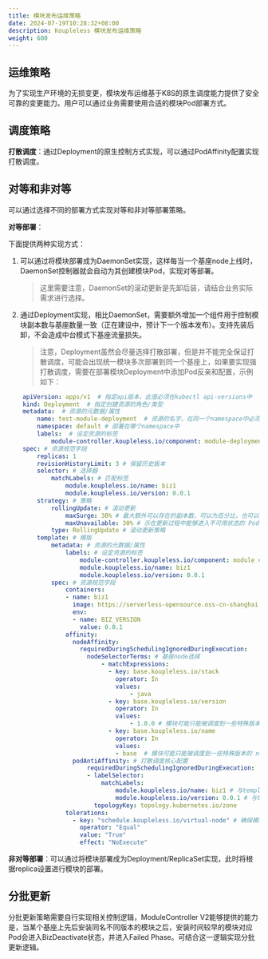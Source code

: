```yaml
---
title: 模块发布运维策略
date: 2024-07-19T10:28:32+08:00
description: Koupleless 模块发布运维策略
weight: 600
---
```



## 运维策略
为了实现生产环境的无损变更，模块发布运维基于K8S的原生调度能力提供了安全可靠的变更能力。用户可以通过业务需要使用合适的模块Pod部署方式。

## 调度策略

**打散调度**：通过Deployment的原生控制方式实现，可以通过PodAffinity配置实现打散调度。

## 对等和非对等
可以通过选择不同的部署方式实现对等和非对等部署策略。

**对等部署**：

下面提供两种实现方式：

1. 可以通过将模块部署成为DaemonSet实现，这样每当一个基座node上线时，DaemonSet控制器就会自动为其创建模块Pod，实现对等部署。

    > 这里需要注意，DaemonSet的滚动更新是先卸后装，请结合业务实际需求进行选择。

2. 通过Deployment实现，相比DaemonSet，需要额外增加一个组件用于控制模块副本数与基座数量一致（正在建设中，预计下一个版本发布）。支持先装后卸，不会造成中台模式下基座流量损失。
    > 注意，Deployment虽然会尽量选择打散部署，但是并不能完全保证打散调度，可能会出现统一模块多次部署到同一个基座上，如果要实现强打散调度，需要在部署模块Deployment中添加Pod反亲和配置，示例如下：
   
```yaml
    apiVersion: apps/v1  # 指定api版本，此值必须在kubectl api-versions中
    kind: Deployment  # 指定创建资源的角色/类型
    metadata:  # 资源的元数据/属性
        name: test-module-deployment  # 资源的名字，在同一个namespace中必须唯一
        namespace: default # 部署在哪个namespace中
        labels:  # 设定资源的标签
            module-controller.koupleless.io/component: module-deployment # 资源类型标记， 用于module controller管理
    spec: # 资源规范字段
        replicas: 1
        revisionHistoryLimit: 3 # 保留历史版本
        selector: # 选择器
            matchLabels: # 匹配标签
                module.koupleless.io/name: biz1
                module.koupleless.io/version: 0.0.1
        strategy: # 策略
            rollingUpdate: # 滚动更新
                maxSurge: 30% # 最大额外可以存在的副本数，可以为百分比，也可以为整数
                maxUnavailable: 30% # 示在更新过程中能够进入不可用状态的 Pod 的最大值，可以为百分比，也可以为整数
            type: RollingUpdate # 滚动更新策略
        template: # 模版
            metadata: # 资源的元数据/属性
                labels: # 设定资源的标签
                    module-controller.koupleless.io/component: module # 必要，声明pod的类型，用于module controller管理
                    module.koupleless.io/name: biz1
                    module.koupleless.io/version: 0.0.1
            spec: # 资源规范字段
                containers:
                - name: biz1
                  image: https://serverless-opensource.oss-cn-shanghai.aliyuncs.com/module-packages/test_modules/biz1-0.0.1-ark-biz.jar
                  env:
                  - name: BIZ_VERSION
                    value: 0.0.1
                affinity:
                  nodeAffinity:
                    requiredDuringSchedulingIgnoredDuringExecution:
                      nodeSelectorTerms: # 基座node选择
                          - matchExpressions:
                            - key: base.koupleless.io/stack
                              operator: In
                              values:
                                  - java
                            - key: base.koupleless.io/version
                              operator: In
                              values:
                                  - 1.0.0 # 模块可能只能被调度到一些特殊版本的 node 上，如有这种限制，则必须有这个字段。
                            - key: base.koupleless.io/name
                              operator: In
                              values:
                              - base  # 模块可能只能被调度到一些特殊版本的 node 上，如有这种限制，则必须有这个字段。
                  podAntiAffinity: # 打散调度核心配置
                      requiredDuringSchedulingIgnoredDuringExecution:
                      - labelSelector:
                          matchLabels:
                              module.koupleless.io/name: biz1 # 与template中的label配置保持一致
                              module.koupleless.io/version: 0.0.1 # 与template中的label配置保持一致
                        topologyKey: topology.kubernetes.io/zone
                tolerations:
                  - key: "schedule.koupleless.io/virtual-node" # 确保模块能够调度到基座node上
                    operator: "Equal"
                    value: "True"
                    effect: "NoExecute"
```

**非对等部署**：可以通过将模块部署成为Deployment/ReplicaSet实现，此时将根据replica设置进行模块的部署。

## 分批更新

分批更新策略需要自行实现相关控制逻辑，ModuleController V2能够提供的能力是，当某个基座上先后安装同名不同版本的模块之后，安装时间较早的模块对应Pod会进入BizDeactivate状态，并进入Failed Phase。可结合这一逻辑实现分批更新逻辑。

<br/>
<br/>
